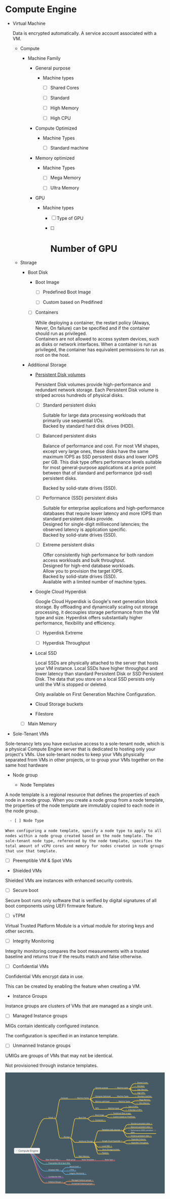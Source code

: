# Compute Engine

- Virtual  Machine 

    Data is encrypted automatically. A service account associated with a VM.

  - Compute

    - Machine Family

      - General purpose

        - Machine types

          - [ ] Shared Cores

          - [ ] Standard

          - [ ] High Memory

          - [ ] High CPU

      - Compute Optimized

        - Machine Types

          - [ ] Standard machine

      - Memory optimized

        - Machine Types

          - [ ] Mega Memory

          - [ ] Ultra Memory

      - GPU

        - Machine types

          - [ ] Type of GPU

          - [ ] # Number of GPU

  - Storage

    - Boot Disk

      - Boot Image

        - [ ] Predefined Boot Image

        - [ ] Custom based on Predifined

      - [ ] Containers

        While deploying a container, the restart policy (Always, Never, On failure) can be specified and if the container should run as privileged.  
        Containers are not allowed to access system devices, such as disks or network interfaces. When a container is run as privileged, the container has equivalent permissions to run as root on the host.

    - Additional Storage

      - [Persistent Disk volumes](https://cloud.google.com/compute/docs/disks#pdspecs)

        Persistent Disk volumes provide high-performance and redundant network storage. Each Persistent Disk volume is striped across hundreds of physical disks.

        - [ ] Standard persistent disks

            Suitable for large data processing workloads that primarily use sequential I/Os.  
            Backed by standard hard disk drives (HDD).

        - [ ] Balanced persistent disks

            Balance of performance and cost. For most VM shapes, except very large ones, these disks have the same maximum IOPS as SSD persistent disks and lower IOPS per GB. This disk type offers performance levels suitable for most general-purpose applications at a price point between that of standard and performance (pd-ssd) persistent disks.  

            Backed by solid-state drives (SSD).

        - [ ] Performance (SSD) persistent disks

            Suitable for enterprise applications and high-performance databases that require lower latency and more IOPS than standard persistent disks provide.  
            Designed for single-digit millisecond latencies; the observed latency is application specific.  
            Backed by solid-state drives (SSD).

        - [ ] Extreme persistent disks

            Offer consistently high performance for both random access workloads and bulk throughput.  
            Designed for high-end database workloads.  
            Allow you to provision the target IOPS.  
            Backed by solid-state drives (SSD).  
            Available with a limited number of machine types.

      - Google Cloud Hyperdisk

        Google Cloud Hyperdisk is Google's next generation block storage. By offloading and dynamically scaling out storage processing, it decouples storage performance from the VM type and size. Hyperdisk offers substantially higher performance, flexibility and efficiency.

        - [ ] Hyperdisk Extreme

        - [ ] Hyperdisk Throughput

      - Local SSD

        Local SSDs are physically attached to the server that hosts your VM instance. Local SSDs have higher throughput and lower latency than standard Persistent Disk or SSD Persistent Disk. The data that you store on a local SSD persists only until the VM is stopped or deleted.

        Only available on First Generation Machine Configuration.

      - Cloud Storage buckets

      - Filestore

    - [ ] Main Memory

- Sole-Tenant VMs

 Sole-tenancy lets you have exclusive access to a sole-tenant node, which is a physical Compute Engine server that is dedicated to hosting only your project's VMs. Use sole-tenant nodes to keep your VMs physically separated from VMs in other projects, or to group your VMs together on the same host hardware

  - Node group

    - Node Templates

   A node template is a regional resource that defines the properties of each node in a node group. When you create a node group from a node template, the properties of the node template are immutably copied to each node in the node group.

      - [ ] Node Type

    When configuring a node template, specify a node type to apply to all nodes within a node group created based on the node template. The sole-tenant node type, referenced by the node template, specifies the total amount of vCPU cores and memory for nodes created in node groups that use that template.

- [ ] Preemptible VM & Spot VMs

- Shielded VMs

 Shielded VMs are instances with enhanced security controls.

  - [ ] Secure boot

  Secure boot runs only software that is verified by digital signatures of all boot components using UEFI firmware feature.

  - [ ] vTPM

  Virtual Trusted Platform Module is a virtual module for storing keys and other secrets.

  - [ ] Integrity Monitoring

  Integrity monitoring compares the boot measurements with  a trusted baseline and returns true if the results match and false otherwise.

- [ ] Confidential VMs

 Confidential VMs encrypt data in use.  
 
 This can be created by enabling the feature when creating a VM.

- Instance Groups

 Instance groups are clusters of VMs that are managed as a single unit.

  - [ ] Managed Instance groups

  MIGs contain identically configured instance.  
  
  The configuration is specified in an instance template.

  - [ ] Unmanned Instance groups

  UMIGs are groups of VMs that may not be identical.  
  
  Not provisioned through instance templates.

![Compute-Engine](/asset/images/gcp/compute-engine.png)